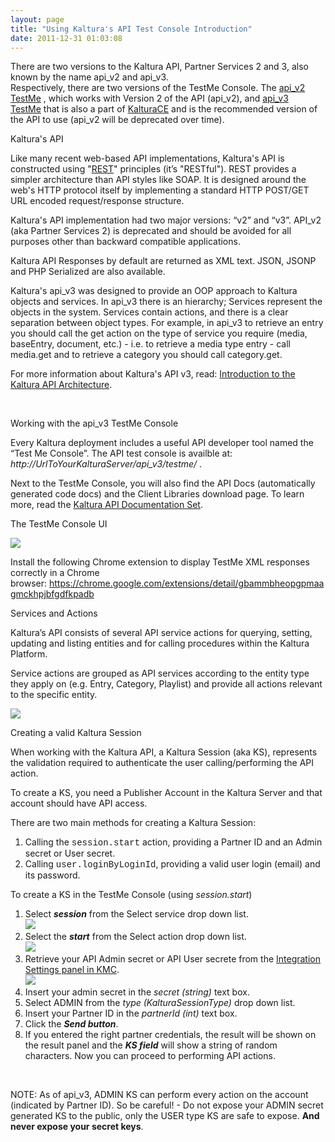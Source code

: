 ```yaml
---
layout: page
title: "Using Kaltura's API Test Console Introduction"
date: 2011-12-31 01:03:08
---
```


<p class="mce-note-graphic">
  There are two versions to the Kaltura API, Partner Services 2 and 3, also known by the name api_v2 and api_v3.<br />Respectively, there are two versions of the TestMe Console. The <a href="http://www.kaltura.com/api/testme" class="bb-url">api_v2 TestMe</a> , which works with Version 2 of the API (api_v2), and <a href="http://www.kaltura.com/api_v3/testme/index.php" class="bb-url">api_v3 TestMe</a> that is also a part of <a href="http://www.kaltura.org/project/kalturaCE" class="bb-url">KalturaCE</a> and is the recommended version of the API to use (api_v2 will be deprecated over time).
</p>

<p class="mce-heading-2">
  Kaltura's API
</p>

Like many recent web-based API implementations, Kaltura's API is constructed using "<a href="http://en.wikipedia.org/wiki/Representational_state_transfer" target="_blank">REST</a>" principles (it’s "RESTful"). REST provides a simpler architecture than API styles like SOAP. It is designed around the web's HTTP protocol itself by implementing a standard HTTP POST/GET URL encoded request/response structure.

Kaltura's API implementation had two major versions: “v2” and “v3”. API_v2 (aka Partner Services 2) is deprecated and should be avoided for all purposes other than backward compatible applications.

Kaltura API Responses by default are returned as XML text. JSON, JSONP and PHP Serialized are also available.

Kaltura's api\_v3 was designed to provide an OOP approach to Kaltura objects and services. In api\_v3 there is an hierarchy; Services represent the objects in the system. Services contain actions, and there is a clear separation between object types. For example, in api_v3 to retrieve an entry you should call the get action on the type of service you require (media, baseEntry, document, etc.) - i.e. to retrieve a media type entry - call media.get and to retrieve a category you should call category.get.

For more information about Kaltura's API v3, read: [Introduction to the Kaltura API Architecture][1].

 [1]: /introduction-kaltura-api-architecture

 

<p class="mce-heading-2">
  Working with the api_v3 TestMe Console
</p>

Every Kaltura deployment includes a useful API developer tool named the “Test Me Console”. The API test console is availble at: *http://UrlToYourKalturaServer/api_v3/testme/* .

Next to the TestMe Console, you will also find the API Docs (automatically generated code docs) and the Client Libraries download page. To learn more, read the [Kaltura API Documentation Set][2].

 [2]: /kaltura-api-documentation-set

<p class="mce-heading-3">
  The TestMe Console UI
</p>

<img src="{{site.url}}/assets/223">

<p class="mce-note-graphic">
  Install the following Chrome extension to display TestMe XML responses correctly in a Chrome browser: <a href="https://chrome.google.com/extensions/detail/gbammbheopgpmaagmckhpjbfgdfkpadb" target="_blank">https://chrome.google.com/extensions/detail/gbammbheopgpmaagmckhpjbfgdfkpadb</a>
</p>

<span class="mce-heading-3">Services and Actions</span>

Kaltura’s API consists of several API service actions for querying, setting, updating and listing entities and for calling procedures within the Kaltura Platform.

Service actions are grouped as API services according to the entity type they apply on (e.g. Entry, Category, Playlist) and provide all actions relevant to the specific entity.

<img src="{{site.url}}/assets/219">

<p class="mce-heading-3">
  Creating a valid Kaltura Session
</p>

When working with the Kaltura API, a Kaltura Session (aka KS), represents the validation required to authenticate the user calling/performing the API action.

To create a KS, you need a Publisher Account in the Kaltura Server and that account should have API access.

There are two main methods for creating a Kaltura Session:

1.  Calling the <span style="font-family: 'courier new', courier;">session.start</span> action, providing a Partner ID and an Admin secret or User secret.
2.  Calling <span style="font-family: 'courier new', courier;">user.loginByLoginId</span>, providing a valid user login (email) and its password.

<p class="mce-procedure">
  To create a KS in the TestMe Console (using <em>session.start</em>)
</p>

1.  Select ***session*** from the <span>Select service</span> drop down list.  
    <img src="{{site.url}}/assets/220">
2.  Select the ***start*** from the Select action drop down list.  
    <img src="{{site.url}}/assets/221">
3.  Retrieve your API Admin secret or API User secrete from the <a href="http://www.kaltura.com/index.php/kmc/kmc4#account|integration" target="_blank">Integration Settings panel in KMC</a>.  
    <img src="{{site.url}}/assets/222">
4.  Insert your admin secret in the *secret (string)* text box.
5.  Select <span>ADMIN</span> from the *type (KalturaSessionType)* drop down list.
6.  Insert your Partner ID in the *partnerId (int)* text box.
7.  Click the ***Send button***.
8.  If you entered the right partner credentials, the result will be shown on the result panel and the ***KS field*** will show a string of random characters. Now you can proceed to performing API actions. 

 

<p class="mce-note-graphic">
  NOTE: As of api_v3, ADMIN KS can perform every action on the account (indicated by Partner ID). So be careful! - Do not expose your ADMIN secret generated KS to the public, only the USER type KS are safe to expose. <strong>And never expose your secret keys</strong>.
</p>

 

 